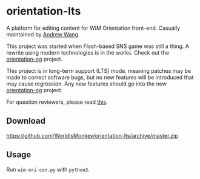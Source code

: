 # orientation-lts

A platform for editing content for WIM Orientation front-end.
Casually maintained by [Andrew Wang](https://github.com/A-Kun).

This project was started when Flash-based SNS game was still a thing. A rewrite using modern technologies is in the works. Check out the [orientation-ng](https://github.com/WorldIsMonkey/orientation-ng) project.

This project is in long-term support (LTS) mode, meaning patches may be made to correct software bugs, but no new features will be introduced that may cause regression. Any new features should go into the new [orientation-ng](https://github.com/WorldIsMonkey/orientation-ng) project.

For question reviewers, please read [this](/QuestionReviewGuideline.md).

## Download
https://github.com/WorldIsMonkey/orientation-lts/archive/master.zip

## Usage
Run `wim-ori-con.py` with `python3`.
